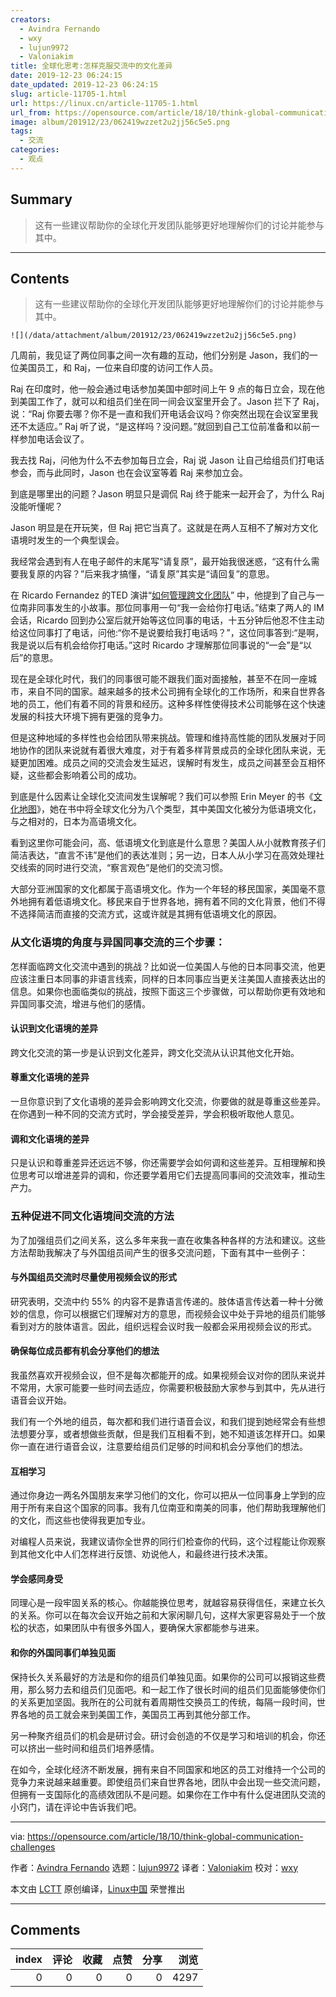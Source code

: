 ```yaml
---
creators:
  - Avindra Fernando
  - wxy
  - lujun9972
  - Valoniakim
title: 全球化思考:怎样克服交流中的文化差异
date: 2019-12-23 06:24:15
date_updated: 2019-12-23 06:24:15
slug: article-11705-1.html
url: https://linux.cn/article-11705-1.html
url_from: https://opensource.com/article/18/10/think-global-communication-challenges
image: album/201912/23/062419wzzet2u2jj56c5e5.png
tags:
  - 交流
categories:
  - 观点
---
```


## Summary

> 这有一些建议帮助你的全球化开发团队能够更好地理解你们的讨论并能参与其中。

***

<!-- more -->

## Contents

> 
> 这有一些建议帮助你的全球化开发团队能够更好地理解你们的讨论并能参与其中。
> 
> 
> 

`![](/data/attachment/album/201912/23/062419wzzet2u2jj56c5e5.png)`

几周前，我见证了两位同事之间一次有趣的互动，他们分别是 Jason，我们的一位美国员工，和 Raj，一位来自印度的访问工作人员。

Raj 在印度时，他一般会通过电话参加美国中部时间上午 9 点的每日立会，现在他到美国工作了，就可以和组员们坐在同一间会议室里开会了。Jason 拦下了 Raj，说：“Raj 你要去哪？你不是一直和我们开电话会议吗？你突然出现在会议室里我还不太适应。” Raj 听了说，“是这样吗？没问题。”就回到自己工位前准备和以前一样参加电话会议了。

我去找 Raj，问他为什么不去参加每日立会，Raj 说 Jason 让自己给组员们打电话参会，而与此同时，Jason 也在会议室等着 Raj 来参加立会。

到底是哪里出的问题？Jason 明显只是调侃 Raj 终于能来一起开会了，为什么 Raj 没能听懂呢？

Jason 明显是在开玩笑，但 Raj 把它当真了。这就是在两人互相不了解对方文化语境时发生的一个典型误会。

我经常会遇到有人在电子邮件的末尾写“请复原”，最开始我很迷惑，“这有什么需要我复原的内容？”后来我才搞懂，“请复原”其实是“请回复”的意思。

在 Ricardo Fernandez 的TED 演讲“[如何管理跨文化团队](https://www.youtube.com/watch?v=QIoAkFpN8wQ)” 中，他提到了自己与一位南非同事发生的小故事。那位同事用一句“我一会给你打电话。”结束了两人的 IM 会话，Ricardo 回到办公室后就开始等这位同事的电话，十五分钟后他忍不住主动给这位同事打了电话，问他:“你不是说要给我打电话吗？”，这位同事答到:“是啊，我是说以后有机会给你打电话。”这时 Ricardo 才理解那位同事说的“一会”是“以后”的意思。

现在是全球化时代，我们的同事很可能不跟我们面对面接触，甚至不在同一座城市，来自不同的国家。越来越多的技术公司拥有全球化的工作场所，和来自世界各地的员工，他们有着不同的背景和经历。这种多样性使得技术公司能够在这个快速发展的科技大环境下拥有更强的竞争力。

但是这种地域的多样性也会给团队带来挑战。管理和维持高性能的团队发展对于同地协作的团队来说就有着很大难度，对于有着多样背景成员的全球化团队来说，无疑更加困难。成员之间的交流会发生延迟，误解时有发生，成员之间甚至会互相怀疑，这些都会影响着公司的成功。

到底是什么因素让全球化交流间发生误解呢？我们可以参照 Erin Meyer 的书《[文化地图](https://www.amazon.com/The-Culture-Map-Invisible-Boundaries/dp/1610392507)》，她在书中将全球文化分为八个类型，其中美国文化被分为低语境文化，与之相对的，日本为高语境文化。

看到这里你可能会问，高、低语境文化到底是什么意思？美国人从小就教育孩子们简洁表达，“直言不讳”是他们的表达准则；另一边，日本人从小学习在高效处理社交线索的同时进行交流，“察言观色”是他们的交流习惯。

大部分亚洲国家的文化都属于高语境文化。作为一个年轻的移民国家，美国毫不意外地拥有着低语境文化。移民来自于世界各地，拥有着不同的文化背景，他们不得不选择简洁而直接的交流方式，这或许就是其拥有低语境文化的原因。

### 从文化语境的角度与异国同事交流的三个步骤：

怎样面临跨文化交流中遇到的挑战？比如说一位美国人与他的日本同事交流，他更应该注重日本同事的非语言线索，同样的日本同事应当更关注美国人直接表达出的信息。如果你也面临类似的挑战，按照下面这三个步骤做，可以帮助你更有效地和异国同事交流，增进与他们的感情。

#### 认识到文化语境的差异

跨文化交流的第一步是认识到文化差异，跨文化交流从认识其他文化开始。

#### 尊重文化语境的差异

一旦你意识到了文化语境的差异会影响跨文化交流，你要做的就是尊重这些差异。在你遇到一种不同的交流方式时，学会接受差异，学会积极听取他人意见。

#### 调和文化语境的差异

只是认识和尊重差异还远远不够，你还需要学会如何调和这些差异。互相理解和换位思考可以增进差异的调和，你还要学着用它们去提高同事间的交流效率，推动生产力。

### 五种促进不同文化语境间交流的方法

为了加强组员们之间关系，这么多年来我一直在收集各种各样的方法和建议。这些方法帮助我解决了与外国组员间产生的很多交流问题，下面有其中一些例子：

#### 与外国组员交流时尽量使用视频会议的形式

研究表明，交流中约 55% 的内容不是靠语言传递的。肢体语言传达着一种十分微妙的信息，你可以根据它们理解对方的意思，而视频会议中处于异地的组员们能够看到对方的肢体语言。因此，组织远程会议时我一般都会采用视频会议的形式。

#### 确保每位成员都有机会分享他们的想法

我虽然喜欢开视频会议，但不是每次都能开的成。如果视频会议对你的团队来说并不常用，大家可能要一些时间去适应，你需要积极鼓励大家参与到其中，先从进行语音会议开始。

我们有一个外地的组员，每次都和我们进行语音会议，和我们提到她经常会有些想法想要分享，或者想做些贡献，但是我们互相看不到，她不知道该怎样开口。如果你一直在进行语音会议，注意要给组员们足够的时间和机会分享他们的想法。

#### 互相学习

通过你身边一两名外国朋友来学习他们的文化，你可以把从一位同事身上学到的应用于所有来自这个国家的同事。我有几位南亚和南美的同事，他们帮助我理解他们的文化，而这些也使得我更加专业。

对编程人员来说，我建议请你全世界的同行们检查你的代码，这个过程能让你观察到其他文化中人们怎样进行反馈、劝说他人，和最终进行技术决策。

#### 学会感同身受

同理心是一段牢固关系的核心。你越能换位思考，就越容易获得信任，来建立长久的关系。你可以在每次会议开始之前和大家闲聊几句，这样大家更容易处于一个放松的状态，如果团队中有很多外国人，要确保大家都能参与进来。

#### 和你的外国同事们单独见面

保持长久关系最好的方法是和你的组员们单独见面。如果你的公司可以报销这些费用，那么努力去和组员们见面吧。和一起工作了很长时间的组员们见面能够使你们的关系更加坚固。我所在的公司就有着周期性交换员工的传统，每隔一段时间，世界各地的员工就会来到美国工作，美国员工再到其他分部工作。

另一种聚齐组员们的机会是研讨会。研讨会创造的不仅是学习和培训的机会，你还可以挤出一些时间和组员们培养感情。

在如今，全球化经济不断发展，拥有来自不同国家和地区的员工对维持一个公司的竞争力来说越来越重要。即使组员们来自世界各地，团队中会出现一些交流问题，但拥有一支国际化的高绩效团队不是问题。如果你在工作中有什么促进团队交流的小窍门，请在评论中告诉我们吧。

---

via: <https://opensource.com/article/18/10/think-global-communication-challenges>

作者：[Avindra Fernando](https://opensource.com/users/avindrafernando) 选题：[lujun9972](https://github.com/lujun9972) 译者：[Valoniakim](https://github.com/Valoniakim) 校对：[wxy](https://github.com/wxy)

本文由 [LCTT](https://github.com/LCTT/TranslateProject) 原创编译，[Linux中国](https://linux.cn/) 荣誉推出

***

## Comments


|   index |   评论 |   收藏 |   点赞 |   分享 |   浏览 |
|--------:|-------:|-------:|-------:|-------:|-------:|
|       0 |      0 |      0 |      0 |      0 |   4297 |
